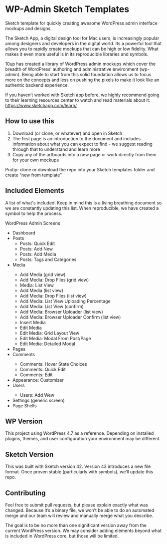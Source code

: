 # WP-Admin Sketch Templates #

Sketch template for quickly creating awesome WordPress admin interface mockups and designs.

The Sketch App, a digital design tool for Mac users, is increasingly popular among designers and developers in the digital world. Its a powerful tool that allows you to rapidly create mockups that can be high or low fidelity. What makes it even more useful is in its reproducible libraries and symbols.

10up has created a library of WordPress admin mockups which cover the breadth of WordPress’ authoring and administrative environment (wp-admin). Being able to start from this solid foundation allows us to focus more on the concepts and less on pushing the pixels to make it look like an authentic backend experience.  

If you haven’t worked with Sketch app before, we highly recommend going to their learning resources center to watch and read materials about it: https://www.sketchapp.com/learn/

## How to use this ##

1. Download (or clone, or whatever) and open in Sketch
2. The first page is an introduction to the document and includes information about what you can expect to find - we suggest reading through that to understand and learn more 
3. Copy any of the artboards into a new page or work directly from them for your own mockups 

Protip: clone or download the repo into your Sketch templates folder and create “new from template”

## Included Elements ##

A list of what's included. Keep in mind this is a living breathing document so we are constantly updating this list. When reproducible, we have created a symbol to help the process. 

WordPress Admin Screens

<ul>
  <li>Dashboard</li>
  <li>Posts
    <ul>
      <li>Posts: Quick Edit</li>
      <li>Posts: Add New</li>
      <li>Posts: Add Media</li>
      <li>Posts: Tags and Categories</li>
    </ul>
  </li>
  <li>Media</li>
      <ul>
      <li>Add Media (grid view)</li>
      <li>Add Media: Drop Files (grid view)</li>
      <li>Media: List View</li>
      <li>Add Media (list view)</li>
      <li>Add Media: Drop Files (list view)</li>
      <li>Add Media: List View Uploading Percentage</li>
      <li>Add Media: List View (confirm)</li>
      <li>Add Media: Browser Uploader (list view)</li>
      <li>Add Media: Browser Uploader Confirm (list view)</li>
      <li>Insert Media</li>
      <li> Edit Media</li>
      <li>Edit Media: Grid Layout View</li>
      <li>Edit Media: Modal From Post/Page</li>
      <li>Edit Media: Detailed Modal</li>
     </ul>
  <li>Pages</li>
  <li>Comments</li>
      <ul>
      <li>Comments: Hover State Choices</li>
      <li>Comments: Quick Edit</li>
      <li>Comments: Edit</li>
     </ul>
 <li>Appearance: Customizer</li>
 <li>Users</li>
  <ul>
      <li>Users: Add Wew</li>
     </ul>
  <li>Settings (generic screen)</li>
  <li>Page Shells</li>
 </ul>

## WP Version ##

This project using WordPress 4.7 as a reference. Depending on installed plugins, themes, and user configuration your environment may be different.

## Sketch Version ##

This was built with Sketch version 42. Version 43 introduces a new file format. Once proven stable (particularly with symbols), we’ll update this repo.

## Contributing ##

Feel free to submit pull requests, but please explain exactly what was changed. Because it’s a binary file, we won’t be able to do an automated merge and our team will review and manually merge what you describe.

The goal is to be no more than one significant version away from the current WordPress version. We may consider adding elements beyond what is included in WordPress core, but those will be limited.
